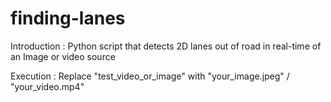 # finding-lanes

Introduction : 
Python script that detects 2D lanes out of road in real-time of an Image or video source

Execution : 
Replace "test_video_or_image" with "your_image.jpeg" / "your_video.mp4" 
